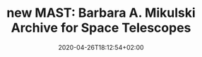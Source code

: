---
title: "new MAST: Barbara A. Mikulski Archive for Space Telescopes"
images: # Create a folder in /static/images/tools that has the same name as this current markdown file and place the images there. We only need the file name here. If this is not clear, please refer to existing tools as references.
  - path: archive.stsci.edu_landing.png
  - path: archive.stsci.edu_access-mast-data.png
categories:
  - Project Research
  - Publishing and Sharing
  - Fun
tags:
  - Data Research
links:
  - name: New MAST
    link: http://archive.stsci.edu/
summary: "MAST: Barbara A. Mikulski Archive for Space Telescopes"
features:
platforms:
  - Web
  - Any
fields:
  - Astronomy
  - Physical Sciences
plans:
  - name: Free
    description:
date: 2020-04-26T18:12:54+02:00
draft: false
---